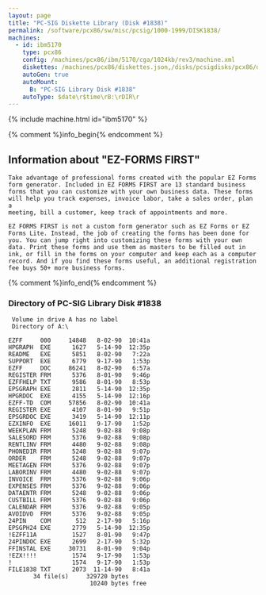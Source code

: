 ```yaml
---
layout: page
title: "PC-SIG Diskette Library (Disk #1838)"
permalink: /software/pcx86/sw/misc/pcsig/1000-1999/DISK1838/
machines:
  - id: ibm5170
    type: pcx86
    config: /machines/pcx86/ibm/5170/cga/1024kb/rev3/machine.xml
    diskettes: /machines/pcx86/diskettes.json,/disks/pcsigdisks/pcx86/diskettes.json
    autoGen: true
    autoMount:
      B: "PC-SIG Library Disk #1838"
    autoType: $date\r$time\rB:\rDIR\r
---
```


{% include machine.html id="ibm5170" %}

{% comment %}info_begin{% endcomment %}

## Information about "EZ-FORMS FIRST"

    Take advantage of professional forms created with the popular EZ Forms
    form generator. Included in EZ FORMS FIRST are 13 standard business
    forms that you can customize with your own business data. These forms
    will help you track expenses, invoice labor, take a sales order, plan a
    meeting, bill a customer, keep track of appointments and more.
    
    EZ FORMS FIRST is not a custom form generator such as EZ Forms or EZ
    Forms Lite. Instead, the job of creating the forms has been done for
    you. You can jump right into customizing these forms with your own
    data. Print these forms and use them as masters to be filled out in
    ink, or fill in the forms on your computer and keep each as a computer
    record. And if you find these forms useful, an additional registration
    fee buys 50+ more business forms.
{% comment %}info_end{% endcomment %}


### Directory of PC-SIG Library Disk #1838

     Volume in drive A has no label
     Directory of A:\

    EZFF     000     14848   8-02-90  10:41a
    HPGRAPH  EXE      1627   5-14-90  12:35p
    README   EXE      5851   8-02-90   7:22a
    SUPPORT  EXE      6779   9-17-90   1:53p
    EZFF     DOC     86241   8-02-90   6:57a
    REGISTER FRM      5376   8-01-90   9:46p
    EZFFHELP TXT      9586   8-01-90   8:53p
    EPSGRAPH EXE      2811   5-14-90  12:35p
    HPGRDOC  EXE      4155   5-14-90  12:16p
    EZFF-TD  COM     57856   8-02-90  10:41a
    REGISTER EXE      4107   8-01-90   9:51p
    EPSGRDOC EXE      3419   5-14-90  12:11p
    EZXINFO  EXE     16011   9-17-90   1:52p
    WEEKPLAN FRM      5248   9-02-88   9:08p
    SALESORD FRM      5376   9-02-88   9:08p
    RENTLINV FRM      4480   9-02-88   9:08p
    PHONEDIR FRM      5248   9-02-88   9:07p
    ORDER    FRM      5248   9-02-88   9:07p
    MEETAGEN FRM      5376   9-02-88   9:07p
    LABORINV FRM      4480   9-02-88   9:07p
    INVOICE  FRM      5376   9-02-88   9:06p
    EXPENSES FRM      5376   9-02-88   9:06p
    DATAENTR FRM      5248   9-02-88   9:06p
    CUSTBILL FRM      5376   9-02-88   9:06p
    CALENDAR FRM      5376   9-02-88   9:05p
    AVOIDVO  FRM      5376   9-02-88   9:05p
    24PIN    COM       512   2-17-90   5:16p
    EPSGPH24 EXE      2779   5-14-90  12:35p
    !EZFF11A          1527   8-01-90   9:47p
    24PINDOC EXE      2699   2-17-90   5:32p
    FFINSTAL EXE     30731   8-01-90   9:04p
    !EZX!!!!          1574   9-17-90   1:53p
    !                 1574   9-17-90   1:53p
    FILE1838 TXT      2073  11-14-90   8:41a
           34 file(s)     329720 bytes
                           10240 bytes free
